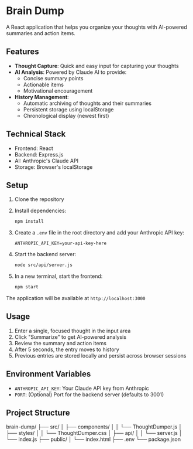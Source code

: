 # Brain Dump

A React application that helps you organize your thoughts with AI-powered summaries and action items.

## Features

- **Thought Capture**: Quick and easy input for capturing your thoughts
- **AI Analysis**: Powered by Claude AI to provide:
  - Concise summary points
  - Actionable items
  - Motivational encouragement
- **History Management**: 
  - Automatic archiving of thoughts and their summaries
  - Persistent storage using localStorage
  - Chronological display (newest first)

## Technical Stack

- Frontend: React
- Backend: Express.js
- AI: Anthropic's Claude API
- Storage: Browser's localStorage

## Setup

1. Clone the repository
2. Install dependencies:
   ```bash
   npm install
   ```

3. Create a `.env` file in the root directory and add your Anthropic API key:
   ```
   ANTHROPIC_API_KEY=your-api-key-here
   ```

4. Start the backend server:
   ```bash
   node src/api/server.js
   ```

5. In a new terminal, start the frontend:
   ```bash
   npm start
   ```

The application will be available at `http://localhost:3000`

## Usage

1. Enter a single, focused thought in the input area
2. Click "Summarize" to get AI-powered analysis
3. Review the summary and action items
4. After 5 seconds, the entry moves to history
5. Previous entries are stored locally and persist across browser sessions

## Environment Variables

- `ANTHROPIC_API_KEY`: Your Claude API key from Anthropic
- `PORT`: (Optional) Port for the backend server (defaults to 3001)

## Project Structure 

brain-dump/
├── src/
│ ├── components/
│ │ └── ThoughtDumper.js
│ ├── styles/
│ │ └── ThoughtDumper.css
│ ├── api/
│ │ └── server.js
│ └── index.js
├── public/
│ └── index.html
├── .env
└── package.json